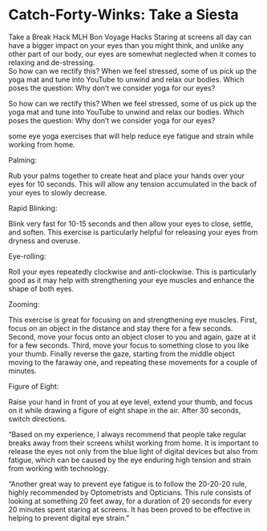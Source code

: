 # Catch-Forty-Winks: Take a Siesta



Take a Break Hack MLH Bon Voyage Hacks
Staring at screens all day can have a bigger impact on your eyes than you might think, and unlike any other part of our body, our eyes are somewhat neglected when it comes to relaxing and de-stressing.  
So how can we rectify this? When we feel stressed, some of us pick up the yoga mat and tune into YouTube to unwind and relax our bodies. Which poses the question: Why don’t we consider yoga for our eyes? 

So how can we rectify this? When we feel stressed, some of us pick up the yoga mat and tune into YouTube to unwind and relax our bodies. Which poses the question: Why don’t we consider yoga for our eyes? 

some eye yoga exercises that will help reduce eye fatigue and strain while working from home.

Palming:

Rub your palms together to create heat and place your hands over your eyes for 10 seconds. This will allow any tension accumulated in the back of your eyes to slowly decrease.  

Rapid Blinking:

Blink very fast for 10-15 seconds and then allow your eyes to close, settle, and soften. This exercise is particularly helpful for releasing your eyes from dryness and overuse. 

Eye-rolling:

Roll your eyes repeatedly clockwise and anti-clockwise. This is particularly good as it may help with strengthening your eye muscles and enhance the shape of both eyes.

Zooming:

This exercise is great for focusing on and strengthening eye muscles. First, focus on an object in the distance and stay there for a few seconds. Second, move your focus onto an object closer to you and again, gaze at it for a few seconds. Third, move your focus to something close to you like your thumb. Finally reverse the gaze, starting from the middle object moving to the faraway one, and repeating these movements for a couple of minutes.

Figure of Eight:

Raise your hand in front of you at eye level, extend your thumb, and focus on it while drawing a figure of eight shape in the air. After 30 seconds, switch directions.

“Based on my experience, I always recommend that people take regular breaks away from their screens whilst working from home. It is important to release the eyes not only from the blue light of digital devices but also from fatigue, which can be caused by the eye enduring high tension and strain from working with technology. 

“Another great way to prevent eye fatigue is to follow the 20-20-20 rule, highly recommended by Optometrists and Opticians. This rule consists of looking at something 20 feet away, for a duration of 20 seconds for every 20 minutes spent staring at screens. It has been proved to be effective in helping to prevent digital eye strain.”


